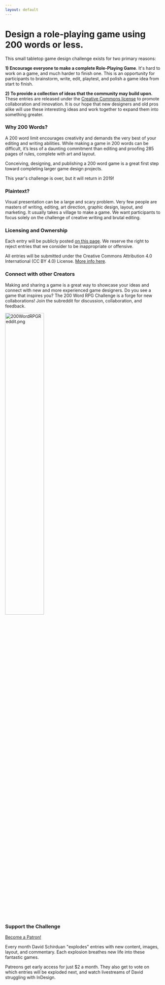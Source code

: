```yaml
---
layout: default
---
```


# Design a role-playing game using 200 words or less.

This small tabletop game design challenge exists for two primary reasons:

**1) Encourage everyone to make a complete Role-Playing Game**. It's hard to work on a game, and much harder to finish one. This is an opportunity for participants to brainstorm, write, edit, playtest, and polish a game idea from start to finish.

**2) To provide a collection of ideas that the community may build upon.** These entries are released under the [Creative Commons license]({{site.baseurl}}/licensing) to promote collaboration and innovation. It is our hope that new designers and old pros alike will use these interesting ideas and work together to expand them into something greater.

### Why 200 Words?

A 200 word limit encourages creativity and demands the very best of your editing and writing abilities. While making a game in 200 words can be difficult, it’s less of a daunting commitment than editing and proofing 285 pages of rules, complete with art and layout.

Conceiving, designing, and publishing a 200 word game is a great first step toward completing larger game design projects.

This year's challenge is over, but it will return in 2019!

### Plaintext?

Visual presentation can be a large and scary problem. Very few people are masters of writing, editing, art direction, graphic design, layout, and marketing. It usually takes a village to make a game. We want participants to focus solely on the challenge of creative writing and brutal editing.

### Licensing and Ownership
Each entry will be publicly posted [on this page]({{site.baseurl}}/2018entries). We reserve the right to reject entries that we consider to be inappropriate or offensive. 

All entries will be submitted under the Creative Commons Attribution 4.0 International (CC BY 4.0) License. [More info here]({{site.baseurl}}/licensing).

### Connect with other Creators

Making and sharing a game is a great way to showcase your ideas and connect with new and more experienced game designers. Do you see a game that inspires you? The 200 Word RPG Challenge is a forge for new collaborations! Join the subreddit for discussion, collaboration, and feedback.

<a href="https://www.reddit.com/r/200wordrpg/"><img src="{{site.baseurl}}/assets/images/200wordreddit.png" style="width:50%" alt="200WordRPGReddit.png"></a>

### Support the Challenge

<a href="https://www.patreon.com/bePatron?u=49285" data-patreon-widget-type="become-patron-button">Become a Patron!</a><script async src="https://c6.patreon.com/becomePatronButton.bundle.js"></script>

Every month David Schirduan "explodes" entries with new content, images, layout, and commentary. Each explosion breathes new life into these fantastic games. 

Patreons get early access for just $2 a month. They also get to vote on which entries will be exploded next, and watch livestreams of David struggling with InDesign.
